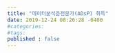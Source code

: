 ```yaml
---
title: "데이터분석준전문가(ADsP) 취득"
date: 2019-12-24 08:26:28 -0400
#categories: 
#tags: 
published : false
---
```


